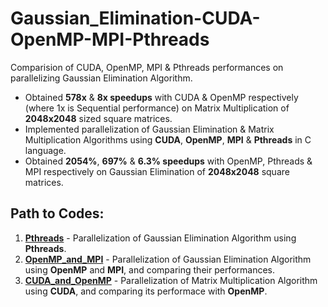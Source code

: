 # Gaussian_Elimination-CUDA-OpenMP-MPI-Pthreads
Comparision of CUDA, OpenMP, MPI & Pthreads performances on parallelizing Gaussian Elimination Algorithm.
- Obtained **578x** & **8x speedups** with CUDA & OpenMP respectively (where 1x is Sequential performance) on Matrix Multiplication of **2048x2048** sized square matrices.
- Implemented parallelization of Gaussian Elimination & Matrix Multiplication Algorithms using **CUDA**, **OpenMP**, **MPI** & **Pthreads** in C language.
- Obtained **2054%**, **697%** & **6.3% speedups** with OpenMP, Pthreads & MPI respectively on Gaussian Elimination of **2048x2048** square matrices.

## Path to Codes:
1) [**Pthreads**](Pthreads) - Parallelization of Gaussian Elimination Algorithm using **Pthreads**.
2) [**OpenMP_and_MPI**](OpenMP_and_MPI) - Parallelization of Gaussian Elimination Algorithm using **OpenMP** and **MPI**, and comparing their performances.
3) [**CUDA_and_OpenMP**](CUDA_and_OpenMP) - Parallelization of Matrix Multiplication Algorithm using **CUDA**, and comparing its performace with **OpenMP**.


